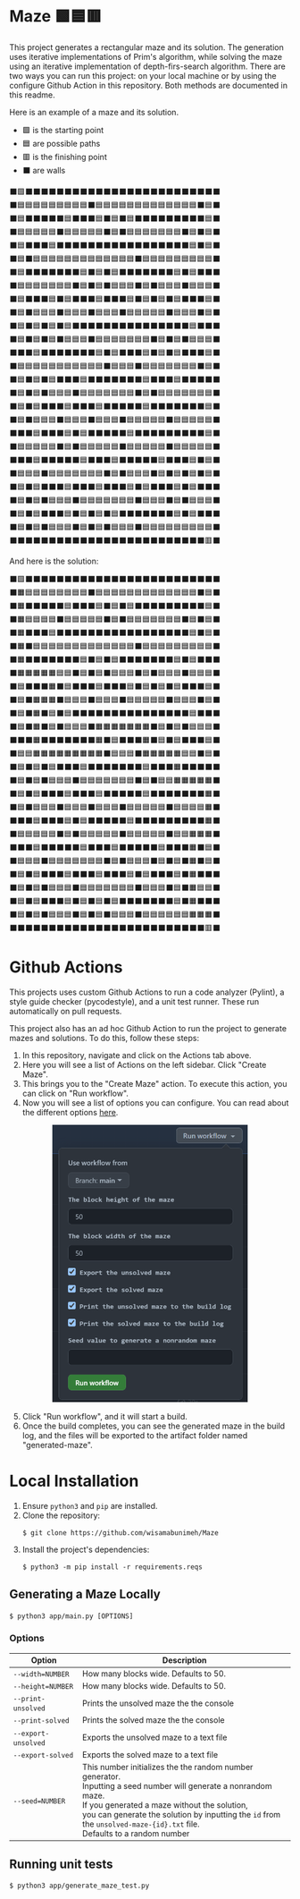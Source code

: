 # Maze 🟩🟦🟥

This project generates a rectangular maze and its solution. The generation uses iterative implementations of Prim's algorithm, while solving the maze using an iterative implementation of depth-firs-search algorithm. There are two ways you can run this project: on your local machine or by using the configure Github Action in this repository. Both methods are documented in this readme.

Here is an example of a maze and its solution.

- 🟩 is the starting point
- 🟦 are possible paths
- 🟥 is the finishing point
- ⬛ are walls

⬛🟩⬛⬛⬛⬛⬛⬛⬛⬛⬛⬛⬛⬛⬛⬛⬛⬛⬛⬛⬛⬛⬛⬛⬛⬛⬛<br>
⬛🟦🟦🟦🟦🟦🟦🟦🟦🟦⬛🟦🟦🟦🟦🟦🟦🟦🟦🟦🟦🟦🟦🟦⬛🟦⬛<br>
⬛🟦⬛⬛⬛⬛⬛🟦⬛⬛⬛🟦⬛🟦⬛🟦⬛⬛⬛⬛⬛⬛⬛⬛⬛🟦⬛<br>
⬛🟦🟦🟦🟦🟦⬛🟦🟦🟦🟦🟦⬛🟦⬛🟦🟦🟦🟦🟦🟦🟦⬛🟦⬛🟦⬛<br>
⬛🟦⬛⬛⬛🟦⬛⬛⬛⬛⬛⬛⬛⬛⬛⬛⬛⬛⬛⬛⬛⬛⬛🟦⬛🟦⬛<br>
⬛🟦⬛🟦🟦🟦🟦🟦🟦🟦🟦🟦🟦🟦🟦🟦⬛🟦🟦🟦🟦🟦🟦🟦🟦🟦⬛<br>
⬛🟦⬛⬛⬛⬛⬛⬛⬛🟦⬛🟦⬛🟦⬛⬛⬛⬛⬛⬛⬛🟦⬛🟦⬛⬛⬛<br>
⬛🟦🟦🟦🟦🟦🟦🟦⬛🟦⬛🟦⬛🟦🟦🟦⬛🟦⬛🟦🟦🟦⬛🟦🟦🟦⬛<br>
⬛🟦⬛⬛⬛🟦⬛🟦⬛⬛⬛🟦⬛⬛⬛🟦⬛🟦⬛🟦⬛🟦⬛⬛⬛🟦⬛<br>
⬛🟦⬛🟦🟦🟦⬛🟦🟦🟦⬛🟦🟦🟦⬛🟦🟦🟦🟦🟦⬛🟦🟦🟦⬛🟦⬛<br>
⬛🟦⬛🟦⬛🟦⬛🟦⬛⬛⬛⬛⬛⬛⬛⬛⬛⬛⬛⬛⬛⬛⬛🟦⬛⬛⬛<br>
⬛🟦⬛🟦⬛🟦⬛🟦🟦🟦⬛🟦🟦🟦🟦🟦🟦🟦⬛🟦⬛🟦⬛🟦🟦🟦⬛<br>
⬛⬛⬛🟦⬛⬛⬛⬛⬛⬛⬛🟦⬛🟦⬛⬛⬛🟦⬛🟦⬛🟦⬛⬛⬛🟦⬛<br>
⬛🟦🟦🟦🟦🟦🟦🟦🟦🟦🟦🟦⬛🟦🟦🟦⬛🟦🟦🟦🟦🟦🟦🟦⬛🟦⬛<br>
⬛🟦⬛🟦⬛🟦⬛⬛⬛🟦⬛⬛⬛⬛⬛⬛⬛🟦⬛⬛⬛🟦⬛⬛⬛⬛⬛<br>
⬛🟦⬛🟦⬛🟦🟦🟦⬛🟦🟦🟦🟦🟦🟦🟦⬛🟦⬛🟦🟦🟦🟦🟦🟦🟦⬛<br>
⬛🟦⬛🟦⬛⬛⬛🟦⬛⬛⬛🟦⬛⬛⬛⬛⬛🟦⬛⬛⬛⬛⬛⬛⬛🟦⬛<br>
⬛🟦⬛🟦🟦🟦⬛🟦🟦🟦⬛🟦🟦🟦⬛🟦🟦🟦🟦🟦⬛🟦🟦🟦🟦🟦⬛<br>
⬛⬛⬛🟦⬛⬛⬛🟦⬛🟦⬛⬛⬛⬛⬛🟦⬛⬛⬛⬛⬛⬛⬛⬛⬛🟦⬛<br>
⬛🟦🟦🟦🟦🟦⬛🟦⬛🟦🟦🟦🟦🟦⬛🟦🟦🟦🟦🟦⬛🟦🟦🟦🟦🟦⬛<br>
⬛⬛⬛🟦⬛⬛⬛⬛⬛🟦⬛⬛⬛🟦⬛⬛⬛⬛⬛🟦⬛⬛⬛🟦⬛🟦⬛<br>
⬛🟦🟦🟦⬛🟦🟦🟦🟦🟦🟦🟦⬛🟦⬛🟦🟦🟦⬛🟦⬛🟦⬛🟦⬛🟦⬛<br>
⬛🟦⬛🟦⬛⬛⬛🟦⬛⬛⬛🟦⬛⬛⬛🟦⬛🟦⬛⬛⬛🟦⬛🟦⬛⬛⬛<br>
⬛🟦⬛🟦⬛🟦🟦🟦⬛🟦🟦🟦🟦🟦🟦🟦⬛🟦🟦🟦⬛🟦⬛🟦🟦🟦⬛<br>
⬛🟦⬛🟦⬛⬛⬛🟦⬛🟦⬛🟦⬛🟦⬛⬛⬛⬛⬛⬛⬛🟦⬛🟦⬛⬛⬛<br>
⬛🟦⬛🟦⬛🟦🟦🟦⬛🟦⬛🟦⬛🟦🟦🟦⬛🟦🟦🟦🟦🟦🟦🟦🟦🟦⬛<br>
⬛⬛⬛⬛⬛⬛⬛⬛⬛⬛⬛⬛⬛⬛⬛⬛⬛⬛⬛⬛⬛⬛⬛⬛⬛🟥⬛<br>


And here is the solution:

⬛🟩⬛⬛⬛⬛⬛⬛⬛⬛⬛⬛⬛⬛⬛⬛⬛⬛⬛⬛⬛⬛⬛⬛⬛⬛⬛<br>
⬛🟧🟦🟦🟦🟦🟦🟦🟦🟦⬛🟦🟦🟦🟦🟦🟦🟦🟦🟦🟦🟦🟦🟦⬛🟦⬛<br>
⬛🟧⬛⬛⬛⬛⬛🟦⬛⬛⬛🟦⬛🟦⬛🟦⬛⬛⬛⬛⬛⬛⬛⬛⬛🟦⬛<br>
⬛🟧🟦🟦🟦🟦⬛🟦🟦🟦🟦🟦⬛🟦⬛🟦🟦🟦🟦🟦🟦🟦⬛🟦⬛🟦⬛<br>
⬛🟧⬛⬛⬛🟦⬛⬛⬛⬛⬛⬛⬛⬛⬛⬛⬛⬛⬛⬛⬛⬛⬛🟦⬛🟦⬛<br>
⬛🟧⬛🟦🟦🟦🟦🟦🟦🟦🟦🟦🟦🟦🟦🟦⬛🟦🟦🟦🟦🟦🟦🟦🟦🟦⬛<br>
⬛🟧⬛⬛⬛⬛⬛⬛⬛🟦⬛🟦⬛🟦⬛⬛⬛⬛⬛⬛⬛🟦⬛🟦⬛⬛⬛<br>
⬛🟧🟧🟧🟧🟧🟦🟦⬛🟦⬛🟦⬛🟦🟦🟦⬛🟦⬛🟦🟦🟦⬛🟦🟦🟦⬛<br>
⬛🟦⬛⬛⬛🟧⬛🟦⬛⬛⬛🟦⬛⬛⬛🟦⬛🟦⬛🟦⬛🟦⬛⬛⬛🟦⬛<br>
⬛🟦⬛🟧🟧🟧⬛🟦🟦🟦⬛🟦🟦🟦⬛🟦🟦🟦🟦🟦⬛🟦🟦🟦⬛🟦⬛<br>
⬛🟦⬛🟧⬛🟦⬛🟦⬛⬛⬛⬛⬛⬛⬛⬛⬛⬛⬛⬛⬛⬛⬛🟦⬛⬛⬛<br>
⬛🟦⬛🟧⬛🟦⬛🟦🟦🟦⬛🟧🟧🟧🟧🟧🟧🟧⬛🟦⬛🟦⬛🟦🟦🟦⬛<br>
⬛⬛⬛🟧⬛⬛⬛⬛⬛⬛⬛🟧⬛🟦⬛⬛⬛🟧⬛🟦⬛🟦⬛⬛⬛🟦⬛<br>
⬛🟦🟦🟧🟧🟧🟧🟧🟧🟧🟧🟧⬛🟦🟦🟦⬛🟧🟧🟧🟧🟧🟦🟦⬛🟦⬛<br>
⬛🟦⬛🟦⬛🟦⬛⬛⬛🟦⬛⬛⬛⬛⬛⬛⬛🟦⬛⬛⬛🟧⬛⬛⬛⬛⬛<br>
⬛🟦⬛🟦⬛🟦🟦🟦⬛🟦🟦🟦🟦🟦🟦🟦⬛🟦⬛🟦🟦🟧🟧🟧🟧🟧⬛<br>
⬛🟦⬛🟦⬛⬛⬛🟦⬛⬛⬛🟦⬛⬛⬛⬛⬛🟦⬛⬛⬛⬛⬛⬛⬛🟧⬛<br>
⬛🟦⬛🟦🟦🟦⬛🟦🟦🟦⬛🟦🟦🟦⬛🟦🟦🟦🟦🟦⬛🟦🟦🟦🟦🟧⬛<br>
⬛⬛⬛🟦⬛⬛⬛🟦⬛🟦⬛⬛⬛⬛⬛🟦⬛⬛⬛⬛⬛⬛⬛⬛⬛🟧⬛<br>
⬛🟦🟦🟦🟦🟦⬛🟦⬛🟦🟦🟦🟦🟦⬛🟦🟦🟦🟦🟦⬛🟦🟦🟧🟧🟧⬛<br>
⬛⬛⬛🟦⬛⬛⬛⬛⬛🟦⬛⬛⬛🟦⬛⬛⬛⬛⬛🟦⬛⬛⬛🟧⬛🟦⬛<br>
⬛🟦🟦🟦⬛🟦🟦🟦🟦🟦🟦🟦⬛🟦⬛🟦🟦🟦⬛🟦⬛🟦⬛🟧⬛🟦⬛<br>
⬛🟦⬛🟦⬛⬛⬛🟦⬛⬛⬛🟦⬛⬛⬛🟦⬛🟦⬛⬛⬛🟦⬛🟧⬛⬛⬛<br>
⬛🟦⬛🟦⬛🟦🟦🟦⬛🟦🟦🟦🟦🟦🟦🟦⬛🟦🟦🟦⬛🟦⬛🟧🟦🟦⬛<br>
⬛🟦⬛🟦⬛⬛⬛🟦⬛🟦⬛🟦⬛🟦⬛⬛⬛⬛⬛⬛⬛🟦⬛🟧⬛⬛⬛<br>
⬛🟦⬛🟦⬛🟦🟦🟦⬛🟦⬛🟦⬛🟦🟦🟦⬛🟦🟦🟦🟦🟦🟦🟧🟧🟧⬛<br>
⬛⬛⬛⬛⬛⬛⬛⬛⬛⬛⬛⬛⬛⬛⬛⬛⬛⬛⬛⬛⬛⬛⬛⬛⬛🟥⬛<br>

# Github Actions
This projects uses custom Github Actions to run a code analyzer (Pylint), a style guide checker (pycodestyle), and a unit test runner. These run automatically on pull requests.

This project also has an ad hoc Github Action to run the project to generate mazes and solutions. To do this, follow these steps:
1. In this repository, navigate and click on the Actions tab above.
2. Here you will see a list of Actions on the left sidebar. Click "Create Maze".
3. This brings you to the "Create Maze" action. To execute this action, you can click on "Run workflow".
4. Now you will see a list of options you can configure. You can read about the different options [here](#options).
<p align="center">
  <img src="./workflow_action_example.png" width="350" title="workflow_action_example">
</p>

5. Click "Run workflow", and it will start a build.
6. Once the build completes, you can see the generated maze in the build log, and the files will be exported to the artifact folder named "generated-maze".


# Local Installation
1. Ensure `python3` and `pip` are installed.
2.  Clone the repository:
	```
	$ git clone https://github.com/wisamabunimeh/Maze
	```
3. Install the project's dependencies:
	```
	$ python3 -m pip install -r requirements.reqs
	```

## Generating a Maze Locally
```
$ python3 app/main.py [OPTIONS]
```
### Options

|      **Option**     	            |            **Description**           	     |
|-----------------------------------|---------------------------------------------|
| `--width=NUMBER`                  | How many blocks wide. Defaults to 50.       |
| `--height=NUMBER`                 | How many blocks wide. Defaults to 50.       |
| `--print-unsolved`  	            |  Prints the unsolved maze the the console   |
| `--print-solved`    	            |  Prints the solved maze the the console     |
| `--export-unsolved`               |  Exports the unsolved maze to a text file   |
| `--export-solved`                 | Exports the solved maze to a text file      |
| `--seed=NUMBER`                   |  This number initializes the the random number generator.<br>Inputting a seed number will generate a nonrandom maze. <br>If you generated a maze without the solution,<br>you can generate the solution by inputting the `id` from the `unsolved-maze-{id}.txt` file. <br>Defaults to a random number |

## Running unit tests
```
$ python3 app/generate_maze_test.py
```
